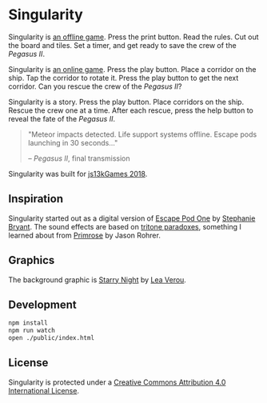 # Singularity #

Singularity is [an offline game][offline]. Press the print button. Read the rules. Cut out
the board and tiles. Set a timer, and get ready to save the crew of the
_Pegasus II_.

Singularity is [an online game][online]. Press the play button. Place a corridor
on the ship. Tap the corridor to rotate it. Press the play button to get the
next corridor. Can you rescue the crew of the _Pegasus II_?

Singularity is a story. Press the play button. Place corridors on the ship.
Rescue the crew one at a time. After each rescue, press the help button to
reveal the fate of the _Pegasus II_.

> "Meteor impacts detected. Life support systems offline. Escape pods launching
> in 30 seconds..."
>
> &ndash; _Pegasus II_, final transmission

Singularity was built for [js13kGames 2018][js13k].

## Inspiration ##

Singularity started out as a digital version of [Escape Pod One][pod] by
[Stephanie Bryant][stephanie]. The sound effects are based on
[tritone paradoxes][tritone], something I learned about from [Primrose][] by
Jason Rohrer.

## Graphics ##

The background graphic is [Starry Night][night] by [Lea Verou][lea].

## Development ##

```bash
npm install
npm run watch
open ./public/index.html
```

## License ##

Singularity is protected under a [Creative Commons Attribution 4.0 International
License][cc].


[offline]: https://github.com/onefrankguy/singularity/blob/master/singularity.pdf "Frank Mitchell: Singularity - an offline game for js13kGames 2018"
[online]: https://www.frankmitchell.org/singularity/ "Frank Mitchell: Singularity - an online game for js13kGames 2018"
[js13k]: http://2018.js13kgames.com/ "Andrzej Mazur (js13kGames): HTML5 and JavaScript Game Development Competition in just 13 kilobytes"
[night]: http://lea.verou.me/css3patterns/#starry-night "Lea Verou (CSS Patterns Gallery): Starry Night"
[lea]: http://lea.verou.me/ "Lea Verou: Life on the bleeding edge (of web standards)"
[pod]: https://200wordrpg.github.io/2015/rpg/winner/2015/04/01/EscapePodOne.html "Stephanie Bryant (200 Word RPG): Escape Pod One"
[stephanie]: http://www.mortaine.com/blog/ "Stephanie Bryant: Mortaine's Blog"
[tritone]: http://www.philomel.com/musical_illusions/tritone.php "Philomel Records: Diana Deutsch's Audio Illusions"
[Primrose]: http://primrose.sourceforge.net/description.php "Jason Rohrer (SourceForge): Primrose"
[cc]: https://creativecommons.org/licenses/by/4.0/ "Creative Commons Attribution 4.0 International"
